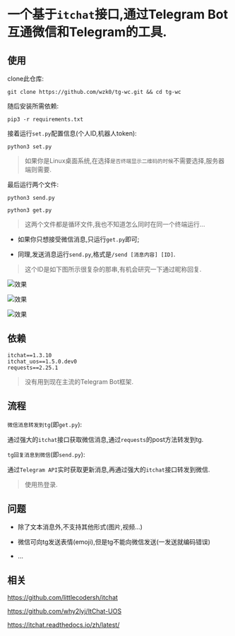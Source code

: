 # 一个基于`itchat`接口,通过Telegram Bot互通微信和Telegram的工具.

## 使用

clone此仓库:

```
git clone https://github.com/wzk0/tg-wc.git && cd tg-wc
```

随后安装所需依赖:

```
pip3 -r requirements.txt
```

接着运行`set.py`配置信息(个人ID,机器人token):

```
python3 set.py
```

> 如果你是Linux桌面系统,在选择`是否终端显示二维码的时候`不需要选择,服务器端则需要.

最后运行两个文件:

```
python3 send.py

python3 get.py
```

> 这两个文件都是循环文件,我也不知道怎么同时在同一个终端运行...

* 如果你只想接受微信消息,只运行`get.py`即可;

* 同理,发送消息运行`send.py`,格式是`/send [消息内容] [ID]`.

> 这个ID是如下图所示很复杂的那串,有机会研究一下通过昵称回复.

![效果](https://raw.githubusercontent.com/wzk0/photo/main/20228181.jpg)

![效果](https://raw.githubusercontent.com/wzk0/photo/main/20228182.jpg)

![效果](https://raw.githubusercontent.com/wzk0/photo/main/20228183.jpg)

## 依赖

```
itchat==1.3.10
itchat_uos==1.5.0.dev0
requests==2.25.1
```

> 没有用到现在主流的Telegram Bot框架.

## 流程

`微信消息转发到tg`(即`get.py`):

通过强大的`itchat`接口获取微信消息,通过`requests`的post方法转发到tg.

`tg回复消息到微信`(即`send.py`):

通过`Telegram API`实时获取更新消息,再通过强大的`itchat`接口转发到微信.

> 使用热登录.

## 问题

* 除了文本消息外,不支持其他形式(图片,视频...)

* 微信可向tg发送表情(emoji),但是tg不能向微信发送(一发送就编码错误)

* ...

## 相关

https://github.com/littlecodersh/itchat

https://github.com/why2lyj/ItChat-UOS

https://itchat.readthedocs.io/zh/latest/